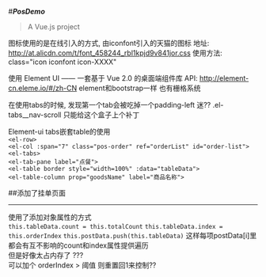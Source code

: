 #___PosDemo___

> A Vue.js project

图标使用的是在线引入的方式, 由iconfont引入的天猫的图标
地址: http://at.alicdn.com/t/font_458244_rbl1kpjd9v841jor.css
使用方法: class="icon iconfont icon-XXXX"
  
使用 Element UI —— 一套基于 Vue 2.0 的桌面端组件库
API: http://element-cn.eleme.io/#/zh-CN
element和bootstrap一样 也有栅格系统
  
在使用tabs的时候, 发现第一个tab会被吃掉一个padding-left 迷??
.el-tabs__nav-scroll 只能给这个盒子上个补丁
  
Element-ui tabs嵌套table的使用  
  `<el-row>`  
    `<el-col :span="7" class="pos-order" ref="orderList" id="order-list">`  
      `<el-tabs>`  
        `<el-tab-pane label="点餐">`  
          `<el-table border style="width=100%" :data="tableData">`  
            `<el-table-column prop="goodsName" label="商品名称">`  
  
##添加了挂单页面
***
使用了添加对象属性的方式  
  `this.tableData.count = this.totalCount`
  `this.tableData.index = this.orderIndex`
  `this.postData.push(this.tableData)`
这样每项postData[i]里都会有互不影响的count和index属性提供遍历  
但是好像太占内存了 ???  
可以加个 orderIndex > 阈值 则重置回1来控制??